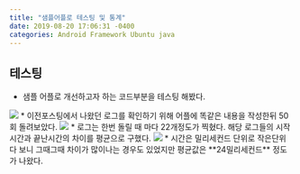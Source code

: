 ```yaml
---
title: "샘플어플로 테스팅 및 통계"
date: 2019-08-20 17:06:31 -0400
categories: Android Framework Ubuntu java
---
```


테스팅
-------------
* 샘플 어플로 개선하고자 하는 코드부분을 테스팅 해봤다. 
<img src="https://user-images.githubusercontent.com/48199401/63330141-43091b80-c36e-11e9-9577-0271c9cc8528.PNG">
* 이전포스팅에서 나왔던 로그를 확인하기 위해 어플에 똑같은 내용을 작성한뒤 50회 돌려보았다.
<img src="https://user-images.githubusercontent.com/48199401/63330307-95e2d300-c36e-11e9-8052-bd96c4d82ee1.PNG">
* 로그는 한번 돌릴 때 마다 22개정도가 찍혔다. 해당 로그들의 시작시간과 끝난시간의 차이를 평균으로 구했다.
<img src="https://user-images.githubusercontent.com/48199401/63330543-f83bd380-c36e-11e9-9732-f9214923c05a.PNG">
* 시간은 밀리세컨드 단위로 작은단위다 보니 그때그때 차이가 많이나는 경우도 있었지만 평균값은 **24밀리세컨드** 정도가 나왔다.
